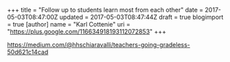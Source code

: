 +++
title = "Follow up to students learn most from each other"
date = 2017-05-03T08:47:00Z
updated = 2017-05-03T08:47:44Z
draft = true
blogimport = true 
[author]
	name = "Karl Cottenie"
	uri = "https://plus.google.com/116634918193112072853"
+++

https://medium.com/@hhschiaravalli/teachers-going-gradeless-50d621c14cad
